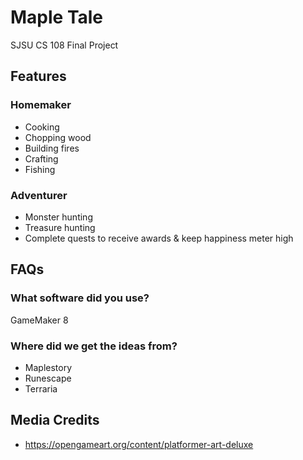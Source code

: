 # Maple Tale
SJSU CS 108 Final Project

## Features
### Homemaker
- Cooking
- Chopping wood
- Building fires
- Crafting
- Fishing
### Adventurer
- Monster hunting
- Treasure hunting
- Complete quests to receive awards & keep happiness meter high

## FAQs
### What software did you use?
GameMaker 8

### Where did we get the ideas from?
- Maplestory
- Runescape
- Terraria

## Media Credits
- https://opengameart.org/content/platformer-art-deluxe
